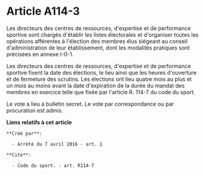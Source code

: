 # Article A114-3

Les directeurs des centres de ressources, d'expertise et de performance sportive sont chargés d'établir les listes
électorales et d'organiser toutes les opérations afférentes à l'élection des membres élus siégeant au conseil
d'administration de leur établissement, dont les modalités pratiques sont précisées en annexe I-0-1. 

Les directeurs des centres de ressources, d'expertise et de performance sportive fixent la date des élections, le lieu ainsi
que les heures d'ouverture et de fermeture des scrutins. Les élections ont lieu quatre mois au plus et un mois au moins avant
la date d'expiration de la durée du mandat des membres en exercice telle que fixée par l'article R. 114-7 du code du sport. 

Le vote a lieu à bulletin secret. Le vote par correspondance ou par procuration est admis.

**Liens relatifs à cet article**

	**Créé par**:

	  - Arrêté du 7 avril 2016 - art. 1

	**Cite**:

	  - Code du sport. - art. R114-7
